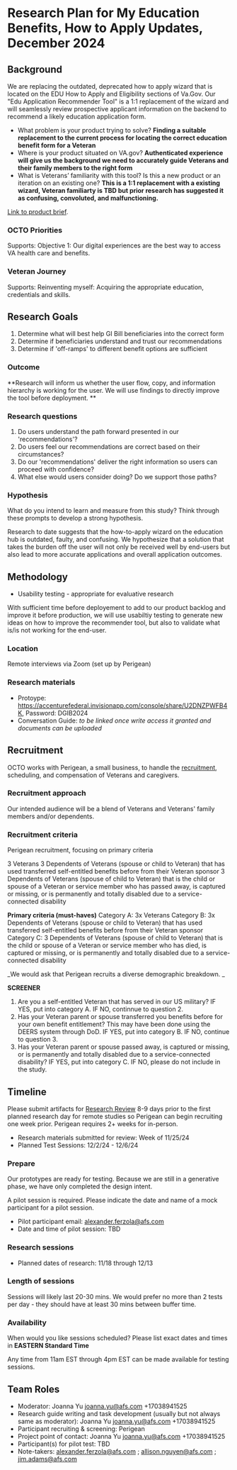 
# Research Plan for My Education Benefits, How to Apply Updates, December 2024

## Background
We are replacing the outdated, deprecated how to apply wizard that is located on the EDU How to Apply and Eligibility sections of Va.Gov. Our "Edu Application Recommender Tool" is a 1:1 replacement of the wizard and will seamlessly review prospective applicant information on the backend to recommend a likely education application form.
- What problem is your product trying to solve? **Finding a suitable replacement to the current process for locating the correct education benefit form for a Veteran**
- Where is your product situated on VA.gov? **Authenticated experience will give us the background we need to accurately guide Veterans and their family members to the right form**
- What is Veterans’ familiarity with this tool? Is this a new product or an iteration on an existing one? **This is a 1:1 replacement with a existing wizard, Veteran familiarty is TBD but prior research has suggested it as confusing, convoluted, and malfunctioning.** 

[Link to product brief](https://github.com/department-of-veterans-affairs/va.gov-team/issues/85984).

### OCTO Priorities 

Supports: Objective 1: Our digital experiences are the best way to access VA health care and benefits.

### Veteran Journey
Supports: Reinventing myself: Acquiring the appropriate education, credentials and skills. 

## Research Goals	

1. Determine what will best help GI Bill beneficiaries into the correct form
2. Determine if beneficiaries understand and trust our recommendations
3. Determine if 'off-ramps' to different benefit options are sufficient 

### Outcome
**Research will inform us whether the user flow, copy, and information hierarchy is working for the user. We will use findings to directly improve the tool before deployment. **

### Research questions

1. Do users understand the path forward presented in our 'recommendations'?
2. Do users feel our recommendations are correct based on their circumstances?
3. Do our 'recommendations' deliver the right information so users can proceed with confidence?
4. What else would users consider doing? Do we support those paths?

### Hypothesis
What do you intend to learn and measure from this study? Think through these prompts to develop a strong hypothesis.

Research to date suggests that the how-to-apply wizard on the education hub is outdated, faulty, and confusing. We hypothesize that a solution that takes the burden off the user will not only be received well by end-users but also lead to more accurate applications and overall application outcomes. 

## Methodology	

- Usability testing - appropriate for evaluative research

With sufficient time before deployement to add to our product backlog and improve it before production, we will use usabiltiy testing to generate new ideas on how to improve the recommender tool, but also to validate what is/is not working for the end-user. 

### Location

Remote interviews via Zoom (set up by Perigean)

### Research materials

* Protoype: https://accenturefederal.invisionapp.com/console/share/U2DNZPWFB4K, Password: DGIB2024
* Conversation Guide: *to be linked once write access it granted and documents can be uploaded*
	
## Recruitment

OCTO works with Perigean, a small business, to handle the [recruitment](https://veteranusability.us/), scheduling, and compensation of Veterans and caregivers. 

### Recruitment approach

Our intended audience will be a blend of Veterans and Veterans' family members and/or dependents. 

### Recruitment criteria
Perigean recruitment, focusing on primary criteria

3 Veterans
3 Dependents of Veterans (spouse or child to Veteran) that has used transferred self-entitled benefits before from their Veteran sponsor
3 Dependents of Veterans (spouse of child to Veteran) that is the child or spouse of a Veteran or service member who has passed away, is captured or missing, or is permanently and totally disabled due to a service-connected disability

**Primary criteria (must-haves)**
Category A: 3x Veterans
Category B: 3x Dependents of Veterans (spouse or child to Veteran) that has used transferred self-entitled benefits before from their Veteran sponsor
Category C: 3 Dependents of Veterans (spouse of child to Veteran) that is the child or spouse of a Veteran or service member who has died, is captured or missing, or is permanently and totally disabled due to a service-connected disability

_We would ask that Perigean recruits a diverse demographic breakdown. _

**SCREENER**
1. Are you a self-entitled Veteran that has served in our US military? IF YES, put into category A. IF NO, continnue to question 2.
2. Has your Veteran parent or spouse transferred you benefits before for your own benefit entitlement? This may have been done using the DEERS system through DoD. IF YES, put into category B. IF NO, continue to question 3.
3. Has your Veteran parent or spouse passed away, is captured or missing, or is permanently and totally disabled due to a service-connected disability? IF YES, put into category C. IF NO, please do not include in the study. 


## Timeline
Please submit artifacts for [Research Review](https://depo-platform-documentation.scrollhelp.site/collaboration-cycle/Research-review.1781891143.html) 8-9 days prior to the first planned research day for remote studies so Perigean can begin recruiting one week prior. Perigean requires 2+ weeks for in-person. 

* Research materials submitted for review: Week of 11/25/24
* Planned Test Sessions: 12/2/24 - 12/6/24

### Prepare

Our prototypes are ready for testing. Because we are still in a generative phase, we have only completed the design intent. 

A pilot session is required. Please indicate the date and name of a mock participant for a pilot session. 
* Pilot participant email: alexander.ferzola@afs.com
* Date and time of pilot session:  TBD

### Research sessions
* Planned dates of research: 11/18 through 12/13

### Length of sessions

Sessions will likely last 20-30 mins. We would prefer no more than 2 tests per day - they should have at least 30 mins between buffer time.

### Availability
When would you like sessions scheduled? Please list exact dates and times in **EASTERN Standard Time**

Any time from 11am EST through 4pm EST can be made available for testing sessions. 
	
## Team Roles	

- Moderator: Joanna Yu	joanna.yu@afs.com +17038941525
- Research guide writing and task development (usually but not always same as moderator): Joanna Yu	joanna.yu@afs.com +17038941525
- Participant recruiting & screening: Perigean
- Project point of contact: Joanna Yu	joanna.yu@afs.com +17038941525
- Participant(s) for pilot test: TBD
- Note-takers: alexander.ferzola@afs.com ; allison.nguyen@afs.com ; jim.adams@afs.com

